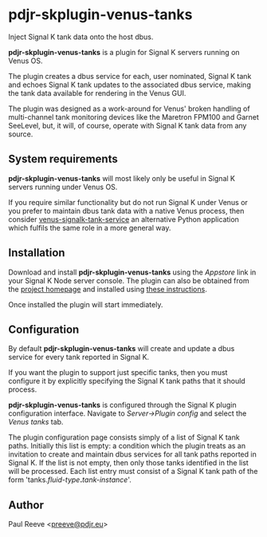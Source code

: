 # pdjr-skplugin-venus-tanks

Inject Signal K tank data onto the host dbus.

__pdjr-skplugin-venus-tanks__ is a plugin for Signal K servers running
on Venus OS.

The plugin creates a dbus service for each, user nominated, Signal K
tank and echoes Signal K tank updates to the associated dbus service,
making the tank data available for rendering in the Venus GUI.

The plugin was designed as a work-around for Venus' broken handling of
multi-channel tank monitoring devices like the Maretron FPM100 and
Garnet SeeLevel, but, it will, of course, operate with Signal K tank
data from any source.

## System requirements

__pdjr-skplugin-venus-tanks__ will most likely only be useful in
Signal K servers running under Venus OS.

If you require similar functionality but do not run Signal K under
Venus or you prefer to maintain dbus tank data with a native Venus
process, then consider
[venus-signalk-tank-service](https://github.com/preeve9534/venus-signalk-tank-service)
an alternative Python application which fulfils the same role in a
more general way.

## Installation

Download and install __pdjr-skplugin-venus-tanks__ using the _Appstore_
link in your Signal K Node server console.
The plugin can also be obtained from the 
[project homepage](https://github.com/preeve9534/pdjr-skplugin-venus-tanks)
and installed using
[these instructions](https://github.com/SignalK/signalk-server-node/blob/master/SERVERPLUGINS.md).

Once installed the plugin will start immediately.

## Configuration

By default __pdjr-skplugin-venus-tanks__ will create and update a dbus
service for every tank reported in Signal K.

If you want the plugin to support just specific tanks, then you must
configure it by explicitly specifying the Signal K tank paths that it
should process.

__pdjr-skplugin-venus-tanks__ is configured through the Signal K plugin
configuration interface.
Navigate to _Server->Plugin config_ and select the _Venus tanks_ tab.

The plugin configuration page consists simply of a list of Signal K
tank paths.
Initially this list is empty: a condition which the plugin treats as
an invitation to create and maintain dbus services for all tank paths
reported in Signal K.
If the list is not empty, then only those tanks identified in the list
will be processed.
Each list entry must consist of a Signal K tank path of the form
'tanks.*fluid-type*__.__*tank-instance*'.

## Author

Paul Reeve \<<preeve@pdjr.eu>\>
